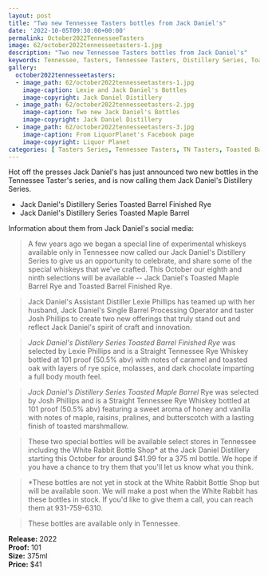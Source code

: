 ```yaml
---
layout: post
title: "Two new Tennessee Tasters bottles from Jack Daniel's"
date: '2022-10-05T09:30:00+00:00'
permalink: October2022TennesseeTasters
image: 62/october2022tennesseetasters-1.jpg
description: "Two new Tennessee Tasters bottles from Jack Daniel's"
keywords: Tennessee, Tasters, Tennessee Tasters, Distillery Series, Toasted Barrel Finished Rye, Toasted Maple Barrel, Lexie Phillips, Josh Phillips
gallery:
  october2022tennesseetasters:
  - image_path: 62/october2022tennesseetasters-1.jpg
    image-caption: Lexie and Jack Daniel's Bottles
    image-copyright: Jack Daniel Distillery
  - image_path: 62/october2022tennesseetasters-2.jpg
    image-caption: Two new Jack Daniel's Bottles
    image-copyright: Jack Daniel Distillery
  - image_path: 62/october2022tennesseetasters-3.jpg
    image-caption: From LiquorPlanet's Facebook page
    image-copyright: Liquor Planet
categories: [ Tasters Series, Tennessee Tasters, TN Tasters, Toasted Barrel, Rye, Maple ]
---
```

Hot off the presses Jack Daniel's has just announced two new bottles in the Tennessee Taster's series, and is now calling them Jack Daniel's Distillery Series.

* Jack Daniel's Distillery Series Toasted Barrel Finished Rye
* Jack Daniel's Distillery Series Toasted Maple Barrel

Information about them from Jack Daniel's social media:

> A few years ago we began a special line of experimental whiskeys available only in Tennessee now called our Jack Daniel's Distillery Series to give us an opportunity to celebrate, and share some of the special whiskeys that we've crafted. This October our eighth and ninth selections will be available -- Jack Daniel's Toasted Maple Barrel Rye and Toasted Barrel Finished Rye.  

> Jack Daniel's Assistant Distiller Lexie Phillips has teamed up with her husband, Jack Daniel's Single Barrel Processing Operator and taster Josh Phillips to create two new offerings that truly stand out and reflect Jack Daniel's spirit of craft and innovation.  

> *Jack Daniel's Distillery Series Toasted Barrel Finished Rye* was selected by Lexie Phillips and is a Straight Tennessee Rye Whiskey bottled at 101 proof (50.5% abv) with notes of caramel and toasted oak with layers of rye spice, molasses, and dark chocolate imparting a full body mouth feel.  

> *Jack Daniel's Distillery Series Toasted Maple Barrel* Rye was selected by Josh Phillips and is a Straight Tennessee Rye Whiskey bottled at 101 proof (50.5% abv) featuring a sweet aroma of honey and vanilla with notes of maple, raisins, pralines, and butterscotch with a lasting finish of toasted marshmallow.  

> These two special bottles will be available select stores in Tennessee including the White Rabbit Bottle Shop* at the Jack Daniel Distillery starting this October for around $41.99 for a 375 ml bottle. We hope if you have a chance to try them that you'll let us know what you think.  

> *These bottles are not yet in stock at the White Rabbit Bottle Shop but will be available soon. We will make a post when the White Rabbit has these bottles in stock. If you'd like to give them a call, you can reach them at 931-759-6310.  

> These bottles are available only in Tennessee.



**Release:** 2022  
**Proof:** 101  
**Size:** 375ml  
**Price:** $41

